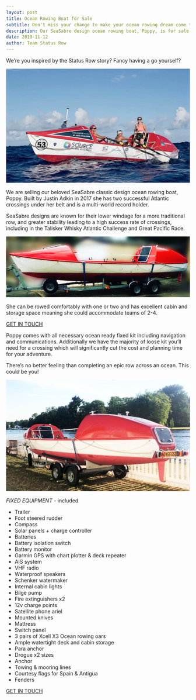 ```yaml
---
layout: post
title: Ocean Rowing Boat for Sale
subtitle: Don't miss your change to make your ocean rowing dream come true.
description: Our SeaSabre design ocean rowing boat, Poppy, is for sale
date: 2019-11-12
author: Team Status Row
---
```

[contact]: /contact

We’re you inspired by the Status Row story? Fancy having a go yourself?

<img src="/assets/images/blogs/buy-ocean-rowing-boat/Poppy-at-sea.jpg" alt="Buy Ocean Rowing Boat Poppy" />

We are selling our beloved SeaSabre classic design ocean rowing boat, Poppy. Built by Justin Adkin in 2017 she has two successful Atlantic crossings under her belt and is a multi-world record holder.

SeaSabre designs are known for their lower windage for a more traditional row, and greater stability leading to a high success rate of crossings, including in the Talisker Whisky Atlantic Challenge and Great Pacific Race.

<img src="/assets/images/blogs/buy-ocean-rowing-boat/Poppy-side-view.jpg" alt="SeaSabre Ocean Rowing Boat, side view" />

She can be rowed comfortably with one or two and has excellent cabin and storage space meaning she could accommodate teams of 2-4.

<a class="btn btn-default btn-primary btn-lg" href="mailto:hello@statusrow.com">GET IN TOUCH</a>

Poppy comes with all necessary ocean ready fixed kit including navigation and communications. Additionally we have the majority of loose kit you’ll need for a crossing which will significantly cut the cost and planning time for your adventure.

There’s no better feeling than completing an epic row across an ocean. This could be you!

<img src="/assets/images/blogs/buy-ocean-rowing-boat/Poppy-rear-view.jpg" alt="SeaSabre Ocean Rowing Boat, rear view" />

*FIXED EQUIPMENT* - included

* Trailer
* Foot steered rudder
* Compass
* Solar panels + charge controller
* Batteries
* Battery isolation switch
* Battery monitor
* Garmin GPS with chart plotter &amp; deck repeater
* AIS system
* VHF radio
* Waterproof speakers
* Schenker watermaker
* Internal cabin lights
* Bilge pump
* Fire extinguishers x2
* 12v charge points
* Satellite phone ariel
* Mounted knives
* Mattress
* Switch panel
* 3 pairs of Xcell X3 Ocean rowing oars
* Ample watertight deck and cabin storage
* Para anchor
* Drogue x2 sizes
* Anchor
* Towing &amp; mooring lines
* Courtesy flags for Spain &amp; Antigua
* Fenders


<a class="btn btn-default btn-primary btn-lg" href="mailto:hello@statusrow.com">GET IN TOUCH</a>
